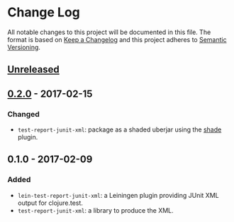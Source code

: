 # Change Log
All notable changes to this project will be documented in this file.
The format is based on [Keep a Changelog](http://keepachangelog.com/) and this project adheres to [Semantic Versioning](http://semver.org/).

## [Unreleased]

## [0.2.0] - 2017-02-15
### Changed
- `test-report-junit-xml`: package as a shaded uberjar using the [shade](https://github.com/redbadger/shade) plugin.

## 0.1.0 - 2017-02-09
### Added
- `lein-test-report-junit-xml`: a Leiningen plugin providing JUnit XML output for clojure.test.
- `test-report-junit-xml`: a library to produce the XML.

[Unreleased]: https://github.com/redbadger/test-report-junit-xml/compare/0.2.0...HEAD
[0.2.0]: https://github.com/redbadger/test-report-junit-xml/compare/0.1.0...0.2.0

